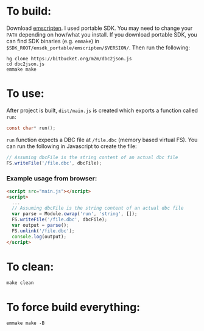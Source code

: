 # To build:

Download [emscripten](https://kripken.github.io/emscripten-site/index.html). I used portable SDK. You may need to change your `PATH` depending on how/what you install. If you download portable SDK, you can find SDK binaries (e.g. `emmake`) in `$SDK_ROOT/emsdk_portable/emscripten/$VERSION/`. Then run the following:

```shell
hg clone https://bitbucket.org/m2m/dbc2json.js
cd dbc2json.js
emmake make
```

# To use:

After project is built, `dist/main.js` is created which exports a function called `run`:

```c
const char* run();
```

`run` function expects a DBC file at `/file.dbc` (memory based virtual FS). You can run the following in Javascript to create the file:

```js
// Assuming dbcFile is the string content of an actual dbc file
FS.writeFile('/file.dbc', dbcFile);
```

### Example usage from browser:

```html
<script src="main.js"></script>
<script>
  ...
  // Assuming dbcFile is the string content of an actual dbc file
  var parse = Module.cwrap('run', 'string', []);
  FS.writeFile('/file.dbc', dbcFile);
  var output = parse();
  FS.unlink('/file.dbc');
  console.log(output);
</script>
```

# To clean:

```shell
make clean
```

# To force build everything:

```shell
emmake make -B
```
